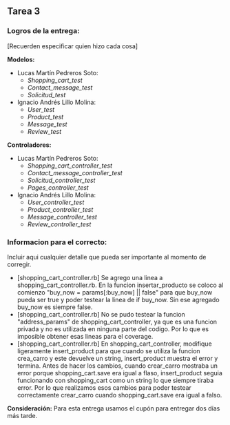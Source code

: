 ## Tarea 3

### Logros de la entrega:
[Recuerden especificar quien hizo cada cosa]

**Modelos:**
* Lucas Martín Pedreros Soto:
   + *Shopping_cart_test*
   + *Contact_message_test*
   + *Solicitud_test*
* Ignacio Andrés Lillo Molina:
   + *User_test*
   + *Product_test*
   + *Message_test*
   + *Review_test*

**Controladores:**
* Lucas Martín Pedreros Soto:
   + *Shopping_cart_controller_test*
   + *Contact_message_controller_test*
   + *Solicitud_controller_test*
   + *Pages_controller_test*
* Ignacio Andrés Lillo Molina:
   + *User_controller_test*
   + *Product_controller_test*
   + *Message_controller_test*
   + *Review_controller_test*

### Informacion para el correcto:
Incluir aqui cualquier detalle que pueda ser importante al momento de corregir.

* [shopping_cart_controller.rb] Se agrego una linea a shopping_cart_controller.rb. En la funcion insertar_producto se coloco al comienzo "buy_now = params[:buy_now] || false" para que buy_now pueda ser true y poder testear la linea de if buy_now. Sin ese agregado buy_now es siempre false.
* [shopping_cart_controller.rb] No se pudo testear la funcion "address_params" de shopping_cart_controller, ya que es una funcion privada y no es utilizada en ninguna parte del codigo. Por lo que es imposible obtener esas lineas para el coverage.
* [shopping_cart_controller.rb] En shopping_cart_controller, modifique ligeramente insert_product para que cuando se utiliza la funcion crea_carro y este devuelve un string, insert_product muestra el error y termina. Antes de hacer los cambios, cuando crear_carro mostraba un error porque shopping_cart.save era igual a flaso, insert_product seguia funcionando con shopping_cart como un string lo que siempre tiraba error. Por lo que realizamos esos cambios para poder testear correctamente crear_carro cuando shopping_cart.save era igual a falso.


**Consideración:** Para esta entrega usamos el cupón para entregar dos días más tarde.
